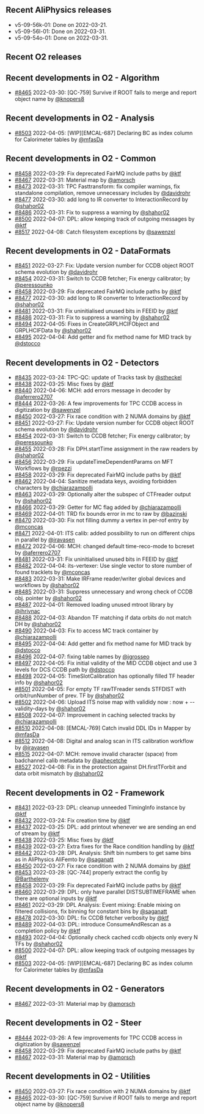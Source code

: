 ## Recent AliPhysics releases
- v5-09-56k-01: Done on 2022-03-21.
- v5-09-56l-01: Done on 2022-03-31.
- v5-09-54o-01: Done on 2022-03-31.
## Recent O2 releases
## Recent developments in O2 - Algorithm
- [\#8465](https://github.com/AliceO2Group/AliceO2/pull/8465) 2022-03-30: [QC-759] Survive if ROOT fails to merge and report object name by [@knopers8](https://github.com/knopers8)
## Recent developments in O2 - Analysis
- [\#8503](https://github.com/AliceO2Group/AliceO2/pull/8503) 2022-04-05: [WIP][EMCAL-687] Declaring BC as index column for Calorimeter tables by [@mfasDa](https://github.com/mfasDa)
## Recent developments in O2 - Common
- [\#8458](https://github.com/AliceO2Group/AliceO2/pull/8458) 2022-03-29: Fix deprecated FairMQ include paths by [@ktf](https://github.com/ktf)
- [\#8467](https://github.com/AliceO2Group/AliceO2/pull/8467) 2022-03-31: Material map by [@amorsch](https://github.com/amorsch)
- [\#8473](https://github.com/AliceO2Group/AliceO2/pull/8473) 2022-03-31: TPC Fasttransform: fix compiler warnings, fix standalone compilation, remove unnecessary includes by [@davidrohr](https://github.com/davidrohr)
- [\#8477](https://github.com/AliceO2Group/AliceO2/pull/8477) 2022-03-30: add long to IR converter to InteractionRecord by [@shahor02](https://github.com/shahor02)
- [\#8486](https://github.com/AliceO2Group/AliceO2/pull/8486) 2022-03-31: Fix to suppress a warning by [@shahor02](https://github.com/shahor02)
- [\#8500](https://github.com/AliceO2Group/AliceO2/pull/8500) 2022-04-07: DPL: allow keeping track of outgoing messages by [@ktf](https://github.com/ktf)
- [\#8517](https://github.com/AliceO2Group/AliceO2/pull/8517) 2022-04-08: Catch filesystem exceptions by [@sawenzel](https://github.com/sawenzel)
## Recent developments in O2 - DataFormats
- [\#8451](https://github.com/AliceO2Group/AliceO2/pull/8451) 2022-03-27: Fix: Update version number for CCDB object ROOT schema evolution by [@davidrohr](https://github.com/davidrohr)
- [\#8454](https://github.com/AliceO2Group/AliceO2/pull/8454) 2022-03-31: Switch to CCDB fetcher; Fix energy calibrator; by [@peressounko](https://github.com/peressounko)
- [\#8458](https://github.com/AliceO2Group/AliceO2/pull/8458) 2022-03-29: Fix deprecated FairMQ include paths by [@ktf](https://github.com/ktf)
- [\#8477](https://github.com/AliceO2Group/AliceO2/pull/8477) 2022-03-30: add long to IR converter to InteractionRecord by [@shahor02](https://github.com/shahor02)
- [\#8481](https://github.com/AliceO2Group/AliceO2/pull/8481) 2022-03-31: Fix uninitialised unused bits in FEEID by [@ktf](https://github.com/ktf)
- [\#8486](https://github.com/AliceO2Group/AliceO2/pull/8486) 2022-03-31: Fix to suppress a warning by [@shahor02](https://github.com/shahor02)
- [\#8494](https://github.com/AliceO2Group/AliceO2/pull/8494) 2022-04-05: Fixes in CreateGRPLHCIFObject and GRPLHCIFData by [@shahor02](https://github.com/shahor02)
- [\#8495](https://github.com/AliceO2Group/AliceO2/pull/8495) 2022-04-04: Add getter and fix method name for MID track by [@dstocco](https://github.com/dstocco)
## Recent developments in O2 - Detectors
- [\#8435](https://github.com/AliceO2Group/AliceO2/pull/8435) 2022-03-24: TPC-QC: update of Tracks task by [@stheckel](https://github.com/stheckel)
- [\#8438](https://github.com/AliceO2Group/AliceO2/pull/8438) 2022-03-25: Misc fixes by [@ktf](https://github.com/ktf)
- [\#8440](https://github.com/AliceO2Group/AliceO2/pull/8440) 2022-04-06: MCH: add errors message in decoder by [@aferrero2707](https://github.com/aferrero2707)
- [\#8444](https://github.com/AliceO2Group/AliceO2/pull/8444) 2022-03-26: A few improvements for TPC CCDB access in digitization by [@sawenzel](https://github.com/sawenzel)
- [\#8450](https://github.com/AliceO2Group/AliceO2/pull/8450) 2022-03-27: Fix race condition with 2 NUMA domains by [@ktf](https://github.com/ktf)
- [\#8451](https://github.com/AliceO2Group/AliceO2/pull/8451) 2022-03-27: Fix: Update version number for CCDB object ROOT schema evolution by [@davidrohr](https://github.com/davidrohr)
- [\#8454](https://github.com/AliceO2Group/AliceO2/pull/8454) 2022-03-31: Switch to CCDB fetcher; Fix energy calibrator; by [@peressounko](https://github.com/peressounko)
- [\#8455](https://github.com/AliceO2Group/AliceO2/pull/8455) 2022-03-28: Fix DPH.startTime assignment in the raw readers by [@shahor02](https://github.com/shahor02)
- [\#8456](https://github.com/AliceO2Group/AliceO2/pull/8456) 2022-03-29: Fix updateTimeDependentParams on MFT Workflows by [@rpezzi](https://github.com/rpezzi)
- [\#8458](https://github.com/AliceO2Group/AliceO2/pull/8458) 2022-03-29: Fix deprecated FairMQ include paths by [@ktf](https://github.com/ktf)
- [\#8462](https://github.com/AliceO2Group/AliceO2/pull/8462) 2022-04-04: Sanitize metadata keys, avoiding forbidden characters by [@chiarazampolli](https://github.com/chiarazampolli)
- [\#8463](https://github.com/AliceO2Group/AliceO2/pull/8463) 2022-03-29: Optionally alter the subspec of CTFreader output by [@shahor02](https://github.com/shahor02)
- [\#8466](https://github.com/AliceO2Group/AliceO2/pull/8466) 2022-03-29: Getter for MC flag added by [@chiarazampolli](https://github.com/chiarazampolli)
- [\#8469](https://github.com/AliceO2Group/AliceO2/pull/8469) 2022-04-01: TRD fix bounds error in mc to raw by [@bazinski](https://github.com/bazinski)
- [\#8470](https://github.com/AliceO2Group/AliceO2/pull/8470) 2022-03-30: Fix not filling dummy a vertex in per-rof entry by [@mconcas](https://github.com/mconcas)
- [\#8471](https://github.com/AliceO2Group/AliceO2/pull/8471) 2022-04-01: ITS calib: added possibility to run on different chips in parallel by [@iravasen](https://github.com/iravasen)
- [\#8472](https://github.com/AliceO2Group/AliceO2/pull/8472) 2022-04-06: MCH: changed default time-reco-mode to bcreset by [@aferrero2707](https://github.com/aferrero2707)
- [\#8481](https://github.com/AliceO2Group/AliceO2/pull/8481) 2022-03-31: Fix uninitialised unused bits in FEEID by [@ktf](https://github.com/ktf)
- [\#8482](https://github.com/AliceO2Group/AliceO2/pull/8482) 2022-04-04: its-vertexer: Use single vector to store number of found tracklets by [@mconcas](https://github.com/mconcas)
- [\#8483](https://github.com/AliceO2Group/AliceO2/pull/8483) 2022-03-31: Make IRFrame reader/writer global devices and workflows by [@shahor02](https://github.com/shahor02)
- [\#8485](https://github.com/AliceO2Group/AliceO2/pull/8485) 2022-03-31: Suppress unnecessary and wrong check of CCDB obj. pointer by [@shahor02](https://github.com/shahor02)
- [\#8487](https://github.com/AliceO2Group/AliceO2/pull/8487) 2022-04-01: Removed loading unused mtroot library by [@ihrivnac](https://github.com/ihrivnac)
- [\#8488](https://github.com/AliceO2Group/AliceO2/pull/8488) 2022-04-03: Abandon TF matching if data orbits do not match DH by [@shahor02](https://github.com/shahor02)
- [\#8490](https://github.com/AliceO2Group/AliceO2/pull/8490) 2022-04-03: Fix to access MC track container  by [@chiarazampolli](https://github.com/chiarazampolli)
- [\#8495](https://github.com/AliceO2Group/AliceO2/pull/8495) 2022-04-04: Add getter and fix method name for MID track by [@dstocco](https://github.com/dstocco)
- [\#8496](https://github.com/AliceO2Group/AliceO2/pull/8496) 2022-04-07: fixing table names by [@jgrosseo](https://github.com/jgrosseo)
- [\#8497](https://github.com/AliceO2Group/AliceO2/pull/8497) 2022-04-05: Fix initial validity of the MID CCDB object and use 3 levels for DCS CCDB path by [@dstocco](https://github.com/dstocco)
- [\#8498](https://github.com/AliceO2Group/AliceO2/pull/8498) 2022-04-05: TimeSlotCalibration has optionally filled TF header info by [@shahor02](https://github.com/shahor02)
- [\#8501](https://github.com/AliceO2Group/AliceO2/pull/8501) 2022-04-05: For empty TF rawTFreader sends STFDIST with orbit/runNumber of prev. TF by [@shahor02](https://github.com/shahor02)
- [\#8502](https://github.com/AliceO2Group/AliceO2/pull/8502) 2022-04-06: Upload ITS noise map with valididy now : now + --validity-days by [@shahor02](https://github.com/shahor02)
- [\#8508](https://github.com/AliceO2Group/AliceO2/pull/8508) 2022-04-07: Improvement in caching selected tracks by [@chiarazampolli](https://github.com/chiarazampolli)
- [\#8510](https://github.com/AliceO2Group/AliceO2/pull/8510) 2022-04-08: [EMCAL-769] Catch invalid DDL IDs in Mapper by [@mfasDa](https://github.com/mfasDa)
- [\#8512](https://github.com/AliceO2Group/AliceO2/pull/8512) 2022-04-08: Digital and analog scan in ITS calibration workflow by [@iravasen](https://github.com/iravasen)
- [\#8515](https://github.com/AliceO2Group/AliceO2/pull/8515) 2022-04-07: MCH: remove invalid character (space) from badchannel calib metadata by [@aphecetche](https://github.com/aphecetche)
- [\#8527](https://github.com/AliceO2Group/AliceO2/pull/8527) 2022-04-08: Fix in the protection against DH.firstTForbit and data orbit mismatch by [@shahor02](https://github.com/shahor02)
## Recent developments in O2 - Framework
- [\#8431](https://github.com/AliceO2Group/AliceO2/pull/8431) 2022-03-23: DPL: cleanup unneeded TimingInfo instance by [@ktf](https://github.com/ktf)
- [\#8432](https://github.com/AliceO2Group/AliceO2/pull/8432) 2022-03-24: Fix creation time by [@ktf](https://github.com/ktf)
- [\#8437](https://github.com/AliceO2Group/AliceO2/pull/8437) 2022-03-25: DPL: add printout whenever we are sending an end of stream by [@ktf](https://github.com/ktf)
- [\#8438](https://github.com/AliceO2Group/AliceO2/pull/8438) 2022-03-25: Misc fixes by [@ktf](https://github.com/ktf)
- [\#8439](https://github.com/AliceO2Group/AliceO2/pull/8439) 2022-03-27: Extra fixes for the Race condition handling by [@ktf](https://github.com/ktf)
- [\#8442](https://github.com/AliceO2Group/AliceO2/pull/8442) 2022-03-28: DPL Analysis: Shift bin numbers to get same bins as in AliPhysics AliFemto by [@saganatt](https://github.com/saganatt)
- [\#8450](https://github.com/AliceO2Group/AliceO2/pull/8450) 2022-03-27: Fix race condition with 2 NUMA domains by [@ktf](https://github.com/ktf)
- [\#8453](https://github.com/AliceO2Group/AliceO2/pull/8453) 2022-03-28: [QC-744] properly extract the config by [@Barthelemy](https://github.com/Barthelemy)
- [\#8458](https://github.com/AliceO2Group/AliceO2/pull/8458) 2022-03-29: Fix deprecated FairMQ include paths by [@ktf](https://github.com/ktf)
- [\#8460](https://github.com/AliceO2Group/AliceO2/pull/8460) 2022-03-29: DPL: only have parallel DISTSUBTIMEFRAME when there are optional inputs by [@ktf](https://github.com/ktf)
- [\#8461](https://github.com/AliceO2Group/AliceO2/pull/8461) 2022-03-29: DPL Analysis: Event mixing: Enable mixing on filtered collisions, fix binning for constant bins by [@saganatt](https://github.com/saganatt)
- [\#8478](https://github.com/AliceO2Group/AliceO2/pull/8478) 2022-03-30: DPL: fix CCDB fetcher verbosity by [@ktf](https://github.com/ktf)
- [\#8489](https://github.com/AliceO2Group/AliceO2/pull/8489) 2022-04-03: DPL: introduce ConsumeAndRescan as a completion policy by [@ktf](https://github.com/ktf)
- [\#8493](https://github.com/AliceO2Group/AliceO2/pull/8493) 2022-04-04: Optionally check cached ccdb objects only every N TFs by [@shahor02](https://github.com/shahor02)
- [\#8500](https://github.com/AliceO2Group/AliceO2/pull/8500) 2022-04-07: DPL: allow keeping track of outgoing messages by [@ktf](https://github.com/ktf)
- [\#8503](https://github.com/AliceO2Group/AliceO2/pull/8503) 2022-04-05: [WIP][EMCAL-687] Declaring BC as index column for Calorimeter tables by [@mfasDa](https://github.com/mfasDa)
## Recent developments in O2 - Generators
- [\#8467](https://github.com/AliceO2Group/AliceO2/pull/8467) 2022-03-31: Material map by [@amorsch](https://github.com/amorsch)
## Recent developments in O2 - Steer
- [\#8444](https://github.com/AliceO2Group/AliceO2/pull/8444) 2022-03-26: A few improvements for TPC CCDB access in digitization by [@sawenzel](https://github.com/sawenzel)
- [\#8458](https://github.com/AliceO2Group/AliceO2/pull/8458) 2022-03-29: Fix deprecated FairMQ include paths by [@ktf](https://github.com/ktf)
- [\#8467](https://github.com/AliceO2Group/AliceO2/pull/8467) 2022-03-31: Material map by [@amorsch](https://github.com/amorsch)
## Recent developments in O2 - Utilities
- [\#8450](https://github.com/AliceO2Group/AliceO2/pull/8450) 2022-03-27: Fix race condition with 2 NUMA domains by [@ktf](https://github.com/ktf)
- [\#8465](https://github.com/AliceO2Group/AliceO2/pull/8465) 2022-03-30: [QC-759] Survive if ROOT fails to merge and report object name by [@knopers8](https://github.com/knopers8)
